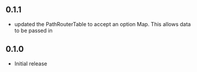 ## 0.1.1

- updated the PathRouterTable to accept an option Map. This allows data to be passed in

## 0.1.0

- Initial release
